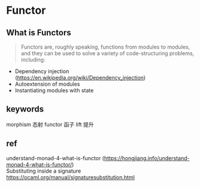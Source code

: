 # Functor

## What is Functors
> Functors are, roughly speaking, functions from modules to modules, and they can be used to solve a variety of code-structuring problems, including:
- Dependency injection (https://en.wikipedia.org/wiki/Dependency_injection)
- Autoextension of modules
- Instantiating modules with state

## keywords
morphism 态射
functor 函子
lift 提升

## ref
understand-monad-4-what-is-functor (https://hongjiang.info/understand-monad-4-what-is-functor/)    
Substituting inside a signature https://ocaml.org/manual/signaturesubstitution.html
